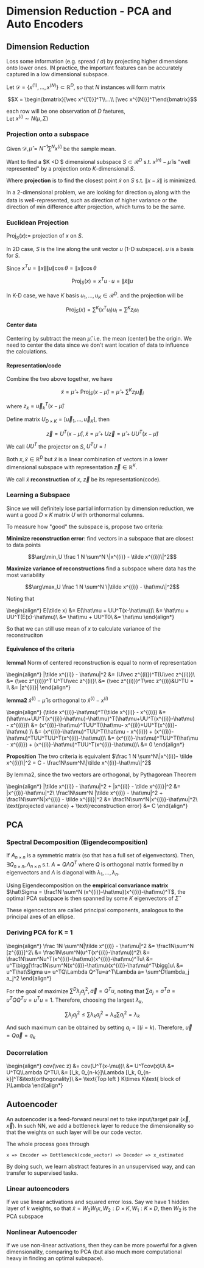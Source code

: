 # Dimension Reduction - PCA and Auto Encoders

## Dimension Reduction
Loss some information (e.g. spread / $\sigma$) by projecting higher dimensions onto lower ones. IN practice, the important features can be accurately captured in a low dimensional subspace.

Let $\mathcal D = \{x^{(1)},...,x^{(N)}\}\subset \mathbb R^D$, so that $N$ instances will form matrix 

$$X = \begin{bmatrix}[\vec x^{(1)}]^T\\...\\ [\vec x^{(N)}]^T\end{bmatrix}$$

each row will be one observation of $D$ faetures,  
Let $x^{(i)}\sim N(\mu, \Sigma)$

### Projection onto a subspace
Given $\mathcal D, \hat\mu=N^{-1}\sum^N x^{(i)}$ be the sample mean.  

Want to find a $K <D $ dimensional subspace $S\subset \mathcal R^D$ s.t. $x^{(n)}-\hat\mu$ is "well represented" by a projection onto $K$-dimensional $S$. 

Where __projection__ is to find the closest point $\tilde x$ on $S$ s.t. $\|x-\tilde x\|$ is minimized. 

In a 2-dimensional problem, we are looking for direction $u_1$ along with the data is well-represented, such as direction of higher variance or the direction of min difference after projection, which turns to be the same. 

### Euclidean Projection

$\text{Proj}_S(x):=$ projection of $x$ on $S$. 

In 2D case, $S$ is the line along the unit vector $u$ (1-D subspace). $u$ is a basis for $S$. 

Since $x^Tu = \|x\|\|u\|\cos\theta =\|x\|\cos\theta$

$$\text{Proj}_S(x) = x^Tu\cdot u = \|\tilde x\|u$$

In K-D case, we have $K$ basis $u_1,...,u_K \in \mathcal R^D$. and the projection will be 

$$\text{Proj}_S(x) = \sum^K (x^Tu_i) u_i = \sum^K z_i u_i$$

#### Center data
Centering by subtract the mean $\hat\mu$. i.e. the mean (center) be the origin. We need to center the data since we don't want location of data to influence the calculations. 

#### Representation/code
Combine the two above together, we have 

$$\tilde x = \hat\mu + \text{Proj}_S(x-\hat\mu) = \hat\mu + \sum^K z_i \vec u_i$$

where $z_k = \vec u_k^T(x-\hat\mu)$  

Define matrix $U_{D\times K} = [\vec u_1, ..., \vec u_K]$, then
 
$$\vec z = U^T(x-\hat\mu), \tilde x = \hat\mu + U\vec z = \hat\mu + UU^T(x-\hat\mu)$$ 

We call $UU^T$ the projector on $S$, $U^TU = I$

Both $x,\tilde x\in \mathbb R^D$ but $\tilde x$ is a linear combination of vectors in a lower dimensional subspace with representation $\vec z \in \mathbb R^K$. 

We call $\tilde x$ __reconstruction__ of $x$, $\vec z$ be its representation(code). 

### Learning a Subspace

Since we will definitely lose partial information by dimension reduction, we want a good $D\times K$ matrix $U$ with orthonormal columns. 

To measure how "good" the subspace is, propose two criteria:

__Minimize reconstruction error__: find vectors in a subspace that are closest to data points 

$$\arg\min_U \frac 1 N \sum^N \|x^{(i)} - \tilde x^{(i)}\|^2$$

__Maximize variance of reconstructions__ find a subspace where data has the most variability

$$\arg\max_U \frac 1 N \sum^N \|\tilde x^{(i)} - \hat\mu\|^2$$

Noting that 

\begin{align*}
E(\tilde x) &= E(\hat\mu + UU^T(x-\hat\mu))\\
&= \hat\mu + UU^T(E(x)-\hat\mu)\\
&= \hat\mu + UU^T0\\
&= \hat\mu
\end{align*}

So that we can still use mean of $x$ to calculate variance of the reconstruciton

#### Equivalence of the criteria
__lemma1__ Norm of centered reconstruction is equal to norm of representation

\begin{align*}
\|\tilde x^{(i)} - \hat\mu\|^2 &= (U\vec z^{(i)})^T(U\vec z^{(i)})\\
&=  (\vec z^{(i)})^T U^TU\vec z^{(i)}\\
&= (\vec z^{(i)})^T\vec z^{(i)}&U^TU = I\\
&= \|z^{(i)}\|
\end{align*}

__lemma2__ $\tilde x^{(i)}-\hat\mu$ is orthogonal to $\tilde x^{(i)} - x^{(i)}$

\begin{align*}
(\tilde x^{(i)}-\hat\mu)^T(\tilde x^{(i)} - x^{(i)}) &= (\hat\mu+UU^T(x^{(i)}-\hat\mu)-\hat\mu)^T(\hat\mu+UU^T(x^{(i)}-\hat\mu) - x^{(i)})\\
&= (x^{(i)}-\hat\mu)^TUU^T(\hat\mu- x^{(i)}+UU^T(x^{(i)}-\hat\mu) )\\
&= (x^{(i)}-\hat\mu)^TUU^T(\hat\mu - x^{(i)}) + (x^{(i)}-\hat\mu)^TUU^TUU^T(x^{(i)}-\hat\mu))\\
&= (x^{(i)}-\hat\mu)^TUU^T(\hat\mu - x^{(i)}) + (x^{(i)}-\hat\mu)^TUU^T(x^{(i)}-\hat\mu))\\
&= 0
\end{align*}

__Proposition__ The two criteria is equivalent $\frac 1 N \sum^N\|x^{(i)}- \tilde x^{(i)}\|^2 = C - \frac1N\sum^N\|\tilde x^{(i)}-\hat\mu\|^2$

By lemma2, since the two vectors are orthogonal, by Pythagorean Theorem

\begin{align*}
\|\tilde x^{(i)} - \hat\mu\|^2 + \|x^{(i)} - \tilde x^{(i)}\|^2 &= \|x^{(i)}-\hat\mu\|^2\\
\frac1N\sum^N \|\tilde x^{(i)} - \hat\mu\|^2 + \frac1N\sum^N\|x^{(i)} - \tilde x^{(i)}\|^2 &= \frac1N\sum^N\|x^{(i)}-\hat\mu\|^2\\
\text{projected variance} + \text{reconstruction error} &= C
\end{align*}

## PCA

### Spectral Decomposition (Eigendecomposition)
If $A_{n\times n}$ is a symmetric matrix (so that has a full set of eigenvectors). Then, $\exists Q_{n\times n}, \Lambda_{n\times n}$ s.t. $A = Q\Lambda Q^T$ where $Q$ is orthogonal matrix formed by $n$ eigenvectors and $\Lambda$ is diagonal with $\lambda_1,...,\lambda_n$. 

Using Eigendecomposition on the __empirical convariance matrix__ $\hat\Sigma = \frac1N \sum^N (x^{(i)}-\hat\mu)(x^{(i)}-\hat\mu)^T$, the optimal PCA subspace is then spanned by some $K$ eigenvectors of $\hat\Sigma$

These eigencectors are called principal components, analogous to the principal axes of an ellipse. 

### Deriving PCA for K = 1

\begin{align*}
\frac 1N \sum^N\|\tilde x^{(i)} - \hat\mu\|^2 &= \frac1N\sum^N [z^{(i)}]^2\\
&= \frac1N\sum^N(u^T(x^{(i)}-\hat\mu))^2\\
&=  \frac1N\sum^Nu^T(x^{(i)}-\hat\mu)(x^{(i)}-\hat\mu)^Tu\\
&= u^T\bigg[\frac1N\sum^N(x^{(i)}-\hat\mu)(x^{(i)}-\hat\mu)^T\bigg]u\\
&= u^T\hat\Sigma u= u^TQ\Lambda Q^Tu=a^T\Lambda a= \sum^D\lambda_j a_j^2
\end{align*}

For the goal of maximize $\sum^D \lambda_j a_j^2, \vec a = Q^Tu$, noting that $\sum a_j = a^Ta = u^TQQ^Tu = u^Tu = 1$. Therefore, choosing the largest $\lambda_k$, 

$$\sum \lambda_ja_j^2 \leq \sum \lambda_k a_j^2 = \lambda_d\sum a_j^2 = \lambda_k$$

And such maximum can be obtained by setting $a_i = \mathbb I(i = k)$. Therefore, $\vec u = Q\vec a = q_k$

### Decorrelation
\begin{align*}
cov(\vec z) &= cov(U^T(x-\mu))\\
&= U^Tcov(x)U\\
&= U^TQ\Lambda Q^TU\\
&= [I_k, 0_{n-k}]\Lambda [I_k, 0_{n-k}]^T&\text{orthogonality}\\
&= \text{Top left } K\times K\text{ block of }\Lambda 
\end{align*}

## Autoencoder
An autoencoder is a feed-forward neural net to take input/target pair $(\vec x, \vec x)$. In such NN, we add a bottleneck layer to reduce the dimensionality so that the weights on such layer will be our code vector. 

The whole process goes through 

```
x => Encoder => Bottleneck(code_vector) => Decoder => x_estimated
```

By doing such, we learn abstract features in an unsupervised way, and can transfer to supervised tasks. 

### Linear autoencoders
If we use linear activations and squared error loss. Say we have 1 hidden layer of $k$ weights, so that $\tilde x = W_2W_1x, W_2:D\times K, W_1: K\times D$, then $W_2$ is the PCA subspace

### Nonlinear Autoencoder
If we use non-linear activations, then they can be more powerful for a given dimensionality, comparing to PCA (but also much more computational heavy in finding an optimal subspace).
